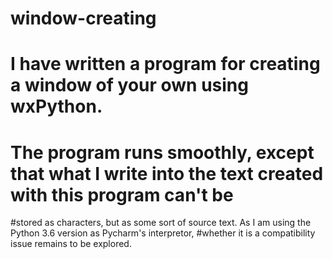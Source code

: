 # window-creating
# I have written a program for creating a window of your own using wxPython. 
# The program runs smoothly, except that what I write into the text created with this program can't be 
#stored as characters, but as some sort of source text. As I am using the Python 3.6 version as Pycharm's interpretor,
#whether it is a compatibility issue remains to be explored.
